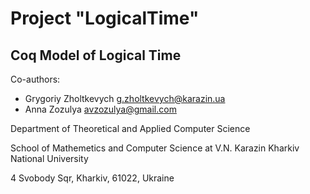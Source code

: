 # Project "LogicalTime"

## Coq Model of Logical Time

Co-authors:

* Grygoriy Zholtkevych g.zholtkevych@karazin.ua
* Anna Zozulya avzozulya@gmail.com

Department of Theoretical and Applied Computer Science

School of Mathemetics and Computer Science at V.N. Karazin Kharkiv National University

4 Svobody Sqr, Kharkiv, 61022, Ukraine
